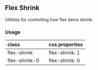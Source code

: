 ## Flex Shrink

Utilities for controlling how flex items shrink.

### Usage

| class |  | css properties |
|:--|:--|:--|
| flex-shrink |  | flex-shrink: 1 |
| flex-shrink-0 |  | flex-shrink: 0 |
